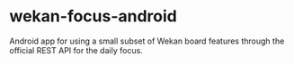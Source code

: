 # wekan-focus-android
Android app for using a small subset of Wekan board features through the official REST API for the daily focus.
